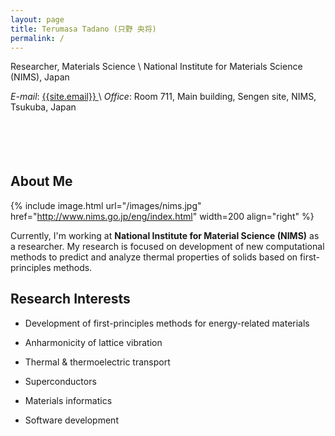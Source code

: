 ```yaml
---
layout: page
title: Terumasa Tadano (只野 央将)
permalink: /
---
```

Researcher, Materials Science \\
National Institute for Materials Science (NIMS), Japan

_E-mail_: <a href="mailto:{{site.email}}"> {{site.email}} </a> \\
_Office_: Room 711, Main building, Sengen site, NIMS, Tsukuba, Japan
<hr style="height:10pt; visibility:hidden;" />

<!-- - -->
<hr style="height:0pt; width:65%"/>

<hr style="height:10pt; visibility:hidden;" />


## About Me

{% include image.html url="/images/nims.jpg" href="http://www.nims.go.jp/eng/index.html" width=200 align="right" %}

Currently, I'm working at __National Institute for Material Science (NIMS)__ as a researcher.
My research is focused on development of new computational methods to predict and analyze thermal properties of solids based on first-principles methods.

## Research Interests

* Development of first-principles methods for energy-related materials

* Anharmonicity of lattice vibration

<!--{% include image.html url="/images/MI2I.jpg" href="http://www.nims.go.jp/MII-I/en/" width=200 align="right" %}-->

* Thermal & thermoelectric transport

* Superconductors

* Materials informatics

* Software development



